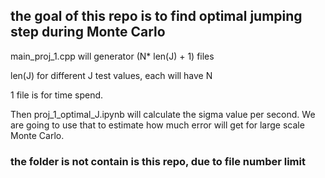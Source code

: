 ## the goal of this repo is to find optimal jumping step during Monte Carlo

main_proj_1.cpp  will generator  (N* len(J) + 1)  files

len(J) for different J test values, each will have N 

1 file is for time spend.

Then proj_1_optimal_J.ipynb will calculate the sigma value per second.
We are going to use that to estimate how much error will get for large scale Monte Carlo.


### the folder is not contain is this repo, due to file number limit

